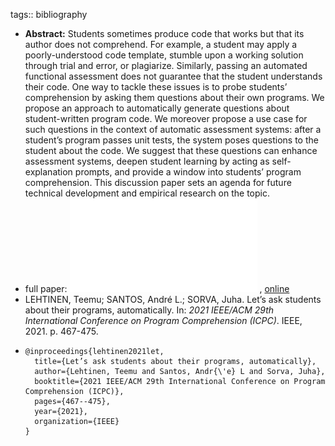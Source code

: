 tags:: bibliography

- **Abstract:** Students sometimes produce code that works but that its author does not comprehend. For example, a student may apply a poorly-understood code template, stumble upon a working solution through trial and error, or plagiarize. Similarly, passing an automated functional assessment does not guarantee that the student understands their code. One way to tackle these issues is to probe students’ comprehension by asking them questions about their own programs. We propose an approach to automatically generate questions about student-written program code. We moreover propose a use case for such questions in the context of automatic assessment systems: after a student’s program passes unit tests, the system poses questions to the student about the code. We suggest that these questions can enhance assessment systems, deepen student learning by acting as self-explanation prompts, and provide a window into students’ program comprehension. This discussion paper sets an agenda for future technical development and empirical research on the topic.
- full paper: ![local copy](../assets/lets-ask-students-about-their-programs-automatically_1677432839837_0.pdf) , [online](https://arxiv.org/pdf/2103.11138.pdf)
- LEHTINEN, Teemu; SANTOS, André L.; SORVA, Juha. Let’s ask students about their programs, automatically. In: *2021 IEEE/ACM 29th International Conference on Program Comprehension (ICPC)*. IEEE, 2021. p. 467-475.
- ```
  @inproceedings{lehtinen2021let,
    title={Let’s ask students about their programs, automatically},
    author={Lehtinen, Teemu and Santos, Andr{\'e} L and Sorva, Juha},
    booktitle={2021 IEEE/ACM 29th International Conference on Program Comprehension (ICPC)},
    pages={467--475},
    year={2021},
    organization={IEEE}
  }
  ```